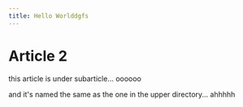 ```yaml
---
title: Hello Worlddgfs
---
```


# Article 2

this article is under subarticle... oooooo

and it's named the same as the one in the upper directory...  ahhhhh

